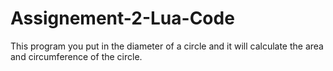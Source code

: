 # Assignement-2-Lua-Code
This program you put in the diameter of a circle and it will calculate the area and circumference of the circle.
